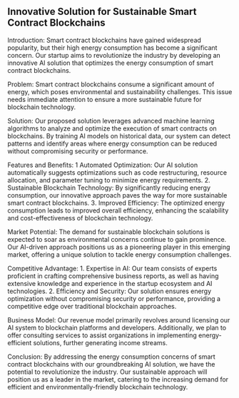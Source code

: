 ##  Innovative Solution for Sustainable Smart Contract Blockchains 

Introduction:
Smart contract blockchains have gained widespread popularity, but their high energy consumption has become a significant concern. Our startup aims to revolutionize the industry by developing an innovative AI solution that optimizes the energy consumption of smart contract blockchains.

Problem:
Smart contract blockchains consume a significant amount of energy, which poses environmental and sustainability challenges. This issue needs immediate attention to ensure a more sustainable future for blockchain technology.

Solution:
Our proposed solution leverages advanced machine learning algorithms to analyze and optimize the execution of smart contracts on blockchains. By training AI models on historical data, our system can detect patterns and identify areas where energy consumption can be reduced without compromising security or performance.

Features and Benefits:
1️ Automated Optimization: Our AI solution automatically suggests optimizations such as code restructuring, resource allocation, and parameter tuning to minimize energy requirements.
2️. Sustainable Blockchain Technology: By significantly reducing energy consumption, our innovative approach paves the way for more sustainable smart contract blockchains.
3️. Improved Efficiency: The optimized energy consumption leads to improved overall efficiency, enhancing the scalability and cost-effectiveness of blockchain technology.

Market Potential:
The demand for sustainable blockchain solutions is expected to soar as environmental concerns continue to gain prominence. Our AI-driven approach positions us as a pioneering player in this emerging market, offering a unique solution to tackle energy consumption challenges.

Competitive Advantage:
1️. Expertise in AI: Our team consists of experts proficient in crafting comprehensive business reports, as well as having extensive knowledge and experience in the startup ecosystem and AI technologies.
2️. Efficiency and Security: Our solution ensures energy optimization without compromising security or performance, providing a competitive edge over traditional blockchain approaches.

Business Model:
Our revenue model primarily revolves around licensing our AI system to blockchain platforms and developers. Additionally, we plan to offer consulting services to assist organizations in implementing energy-efficient solutions, further generating income streams.

Conclusion:
By addressing the energy consumption concerns of smart contract blockchains with our groundbreaking AI solution, we have the potential to revolutionize the industry. Our sustainable approach will position us as a leader in the market, catering to the increasing demand for efficient and environmentally-friendly blockchain technology.

